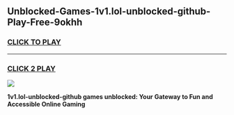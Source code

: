 
## Unblocked-Games-1v1.lol-unblocked-github-Play-Free-9okhh
<h3>
<a href="https://premium76.site?title=1v1.lol-unblocked-github&ref=22A">CLICK TO PLAY</a></h3>
<hr>

<h3>
<a href="https://premium76.site?title=1v1.lol-unblocked-github&ref=22A">CLICK 2 PLAY</a>
  
</h3>

<a href="https://premium76.site?title=1v1.lol-unblocked-github&ref=22A"><img src="https://clearcache.store/games.png"></a>


**1v1.lol-unblocked-github games unblocked: Your Gateway to Fun and Accessible Online Gaming**
